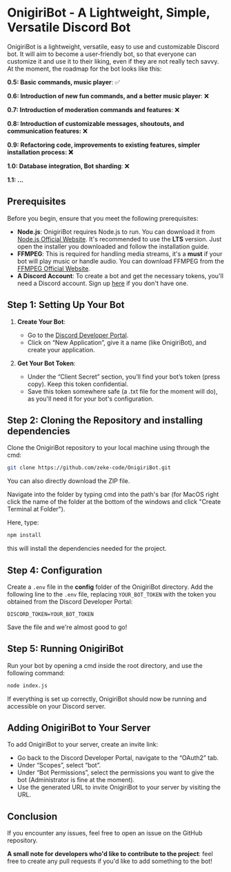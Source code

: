 # OnigiriBot - A Lightweight, Simple, Versatile Discord Bot

OnigiriBot is a lightweight, versatile, easy to use and customizable Discord bot. It will aim to become a user-friendly bot, so that everyone can customize it and use it to their liking, even if they are not really tech savvy. At the moment, the roadmap for the bot looks like this:

**0.5: Basic commands, music player**: ✅

**0.6: Introduction of new fun commands, and a better music player**: ❌

**0.7: Introduction of moderation commands and features**: ❌

**0.8: Introduction of customizable messages, shoutouts, and communication features:** ❌

**0.9: Refactoring code, improvements to existing features, simpler installation process: ❌**

**1.0: Database integration, Bot sharding**: ❌

**1.1: ...**

## Prerequisites

Before you begin, ensure that you meet the following prerequisites:
- **Node.js**: OnigiriBot requires Node.js to run. You can download it from [Node.js Official Website](https://nodejs.org/). It's recommended to use the **LTS** version. Just open the installer you downloaded and follow the installation guide.
- **FFMPEG**: This is required for handling media streams, it's a **must** if your bot will play music or handle audio. You can download FFMPEG from the [FFMPEG Official Website](https://ffmpeg.org/download.html).
- **A Discord Account**: To create a bot and get the necessary tokens, you'll need a Discord account. Sign up [here](https://discord.com/register) if you don't have one.

## Step 1: Setting Up Your Bot

1. **Create Your Bot**:
   - Go to the [Discord Developer Portal](https://discord.com/developers/applications).
   - Click on “New Application”, give it a name (like OnigiriBot), and create your application.

2. **Get Your Bot Token**:
   - Under the “Client Secret” section, you’ll find your bot’s token (press copy). Keep this token confidential.
   - Save this token somewhere safe (a .txt file for the moment will do), as you'll need it for your bot's configuration.

## Step 2: Cloning the Repository and installing dependencies

Clone the OnigiriBot repository to your local machine using through the cmd:
```sh
git clone https://github.com/zeke-code/OnigiriBot.git
```
You can also directly download the ZIP file.

Navigate into the folder by typing cmd into the path's bar (for MacOS right click the name of the folder at the bottom of the windows and click "Create Terminal at Folder").

Here, type:
```sh
npm install
```
this will install the dependencies needed for the project.


## Step 4: Configuration

Create a `.env` file in the **config** folder of the OnigiriBot directory.
Add the following line to the `.env` file, replacing `YOUR_BOT_TOKEN` with the token you obtained from the Discord Developer Portal:

`DISCORD_TOKEN=YOUR_BOT_TOKEN`

Save the file and we're almost good to go!


## Step 5: Running OnigiriBot

Run your bot by opening a cmd inside the root directory, and use the following command:
```sh
node index.js
```

If everything is set up correctly, OnigiriBot should now be running and accessible on your Discord server.

## Adding OnigiriBot to Your Server

To add OnigiriBot to your server, create an invite link:
- Go back to the Discord Developer Portal, navigate to the “OAuth2” tab.
- Under “Scopes”, select “bot”.
- Under “Bot Permissions”, select the permissions you want to give the bot (Administrator is fine at the moment).
- Use the generated URL to invite OnigiriBot to your server by visiting the URL.

## Conclusion

If you encounter any issues, feel free to open an issue on the GitHub repository.

**A small note for developers who'd like to contribute to the project**: feel free to create any pull requests if you'd like to add something to the bot!




